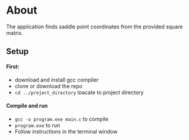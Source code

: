 # About
The application finds saddle point coordinates from the provided square matrix.

## Setup
#### First:

* download and install gcc compiler
* clone or download the repo
* `cd ../project_directory` loacate to project directory
  
#### Compile and run

* `gcc -o program.exe main.c` to compile
* `program.exe` to run
* Follow instructions in the terminal window


